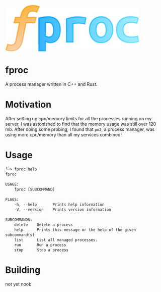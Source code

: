 ![alt text](https://raw.githubusercontent.com/BlueCannonBall/fproc/main/fproc.png)

# fproc
A process manager written in C++ and Rust.

# Motivation
After setting up cpu/memory limits for all the processes running on my server, I was astonished to find that the memory usage was still over 120 mb. After doing some probing, I found that `pm2`, a process manager, was using more cpu/memory than all my services combined!

# Usage
```
└─> fproc help
fproc 

USAGE:
    fproc [SUBCOMMAND]

FLAGS:
    -h, --help       Prints help information
    -V, --version    Prints version information

SUBCOMMANDS:
    delete    Delete a process
    help      Prints this message or the help of the given subcommand(s)
    list      List all managed processes.
    run       Run a process
    stop      Stop a process
```

# Building
not yet noob
